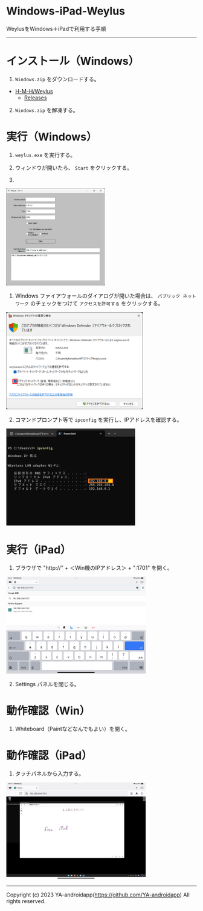 # Windows-iPad-Weylus

WeylusをWindows＋iPadで利用する手順

---

# インストール（Windows）

1. `Windows.zip` をダウンロードする。

- [H-M-H/Weylus](https://github.com/H-M-H/Weylus)
  - [Releases](https://github.com/H-M-H/Weylus/releases)

2. `Windows.zip` を解凍する。

# 実行（Windows）

1. `weylus.exe` を実行する。

2. ウィンドウが開いたら、 `Start` をクリックする。
3.
<img src="img/Win/Win02.png" height="256">

1. Windows ファイアウォールのダイアログが開いた場合は、 `パブリック ネットワーク` のチェックをつけて `アクセスを許可する` をクリックする。

<img src="img/Win/Win03.png" height="256">

2. コマンドプロンプト等で `ipconfig` を実行し、IPアドレスを確認する。

<img src="img/Win/Win04.png" height="256">

# 実行（iPad）

1. ブラウザで "http://" + ＜Win機のIPアドレス＞ + ":1701" を開く。

<img src="img/iPad/iPad01.png" height="256">

2. Settings パネルを閉じる。

# 動作確認（Win）

1. Whiteboard（Paintなどなんでもよい）を開く。

# 動作確認（iPad）

1. タッチパネルから入力する。

<img src="img/iPad/iPad05.png" height="256">

---

Copyright (c) 2023 YA-androidapp(https://github.com/YA-androidapp) All rights reserved.
